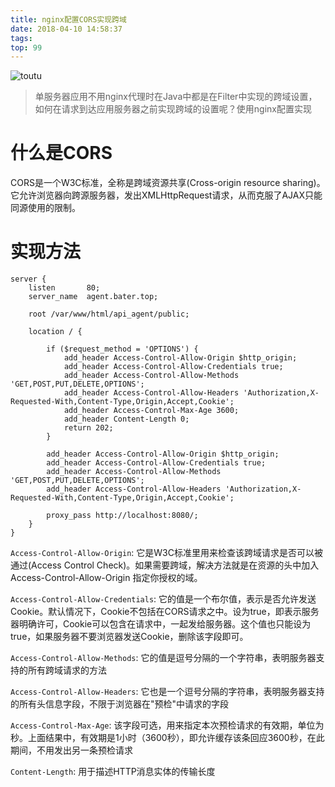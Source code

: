 ```yaml
---
title: nginx配置CORS实现跨域
date: 2018-04-10 14:58:37
tags:
top: 99
---
```


![toutu](http://www.wailian.work/images/2018/04/11/502af7eae3feeb1e4b5c376c2f24e9b206182f1b187f73-7ntUXd_fw658.jpg)

> 单服务器应用不用nginx代理时在Java中都是在Filter中实现的跨域设置，如何在请求到达应用服务器之前实现跨域的设置呢？使用nginx配置实现

# 什么是CORS

CORS是一个W3C标准，全称是跨域资源共享(Cross-origin resource sharing)。它允许浏览器向跨源服务器，发出XMLHttpRequest请求，从而克服了AJAX只能同源使用的限制。

# 实现方法

```
server {
    listen       80;
    server_name  agent.bater.top;

    root /var/www/html/api_agent/public;

    location / {

        if ($request_method = 'OPTIONS') {
            add_header Access-Control-Allow-Origin $http_origin;
            add_header Access-Control-Allow-Credentials true;
            add_header Access-Control-Allow-Methods 'GET,POST,PUT,DELETE,OPTIONS';
            add_header Access-Control-Allow-Headers 'Authorization,X-Requested-With,Content-Type,Origin,Accept,Cookie';
            add_header Access-Control-Max-Age 3600;
            add_header Content-Length 0;
            return 202;
        }

        add_header Access-Control-Allow-Origin $http_origin;
        add_header Access-Control-Allow-Credentials true;
        add_header Access-Control-Allow-Methods 'GET,POST,PUT,DELETE,OPTIONS';
        add_header Access-Control-Allow-Headers 'Authorization,X-Requested-With,Content-Type,Origin,Accept,Cookie';
        
        proxy_pass http://localhost:8080/;
    }
}
```

`Access-Control-Allow-Origin`: 它是W3C标准里用来检查该跨域请求是否可以被通过(Access Control Check)。如果需要跨域，解决方法就是在资源的头中加入Access-Control-Allow-Origin 指定你授权的域。

`Access-Control-Allow-Credentials`: 它的值是一个布尔值，表示是否允许发送Cookie。默认情况下，Cookie不包括在CORS请求之中。设为true，即表示服务器明确许可，Cookie可以包含在请求中，一起发给服务器。这个值也只能设为true，如果服务器不要浏览器发送Cookie，删除该字段即可。 

`Access-Control-Allow-Methods`: 它的值是逗号分隔的一个字符串，表明服务器支持的所有跨域请求的方法

`Access-Control-Allow-Headers`: 它也是一个逗号分隔的字符串，表明服务器支持的所有头信息字段，不限于浏览器在"预检"中请求的字段

`Access-Control-Max-Age`: 该字段可选，用来指定本次预检请求的有效期，单位为秒。上面结果中，有效期是1小时（3600秒），即允许缓存该条回应3600秒，在此期间，不用发出另一条预检请求

`Content-Length`: 用于描述HTTP消息实体的传输长度
